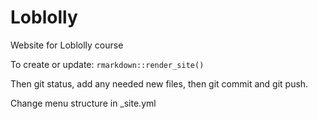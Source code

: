 # Loblolly

Website for Loblolly course

To create or update: `rmarkdown::render_site()`

Then git status, add any needed new files, then git commit and git push.

Change menu structure in _site.yml
